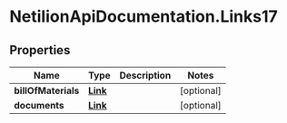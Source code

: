 # NetilionApiDocumentation.Links17

## Properties
Name | Type | Description | Notes
------------ | ------------- | ------------- | -------------
**billOfMaterials** | [**Link**](Link.md) |  | [optional] 
**documents** | [**Link**](Link.md) |  | [optional] 


